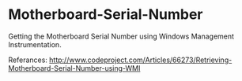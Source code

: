 Motherboard-Serial-Number
=========================

Getting the Motherboard Serial Number using Windows Management Instrumentation.

Referances:
http://www.codeproject.com/Articles/66273/Retrieving-Motherboard-Serial-Number-using-WMI

